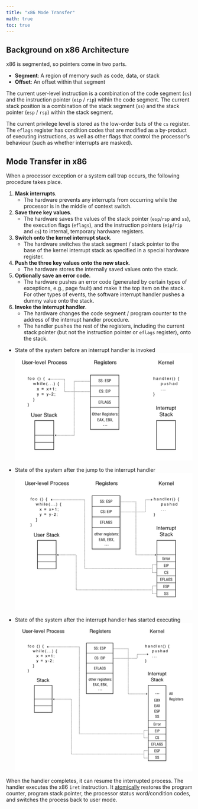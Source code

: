 ```yaml
---
title: "x86 Mode Transfer"
math: true
toc: true
---
```


## Background on x86 Architecture
x86 is segmented, so pointers come in two parts.

- **Segment**: A region of memory such as code, data, or stack
- **Offset**: An offset within that segment

The current user-level instruction is a combination of the code segment (`cs`) and the instruction pointer (`eip` / `rip`) within the code segment. The current stack position is a combination of the stack segment (`ss`) and the stack pointer (`esp` / `rsp`) within the stack segment.

The current privilege level is stored as the low-order buts of the `cs` register. The `eflags` register has condition codes that are modified as a by-product of executing instructions, as well as other flags that control the processor's behaviour (such as whether interrupts are masked).

## Mode Transfer in x86
When a processor exception or a system call trap occurs, the following procedure takes place.

1. **Mask interrupts**.
	- The hardware prevents any interrupts from occurring while the processor is in the middle of context switch.
2. **Save three key values**. 
	- The hardware saves the values of the stack pointer (`esp`/`rsp` and `ss`), the execution flags (`eflags`), and the instruction pointers (`eip`/`rip` and `cs`) to internal, temporary hardware registers.
3. **Switch onto the kernel interrupt stack**.
	- The hardware switches the stack segment / stack pointer to the base of the kernel interrupt stack as specified in a special hardware register.
4. **Push the three key values onto the new stack**.
	- The hardware stores the internally saved values onto the stack.
5. **Optionally save an error code.**
	- The hardware pushes an error code (generated by certain types of exceptions, e.g., page fault) and make it the top item on the stack. For other types of events, the software interrupt handler pushes a dummy value onto the stack.
6. **Invoke the interrupt handler**.
	- The hardware changes the code segment / program counter to the address of the interrupt handler procedure.
	- The handler pushes the rest of the registers, including the current stack pointer (but not the instruction pointer or `eflags` register), onto the stack.

- State of the system before an interrupt handler is invoked
![x86-mode-switch-1](/notes/images/x86-mode-switch-1.png)

- State of the system after the jump to the interrupt handler
![x86-mode-switch-2](/notes/images/x86-mode-switch-2.png)

- State of the system after the interrupt handler has started executing
![x86-mode-switch-3](/notes/images/x86-mode-switch-3.png)

When the handler completes, it can resume the interrupted process. The handler executes the x86 `iret` instruction. It [atomically](notes/Atomic%20operation.md) restores the program counter, program stack pointer, the processor status word/condition codes, and switches the process back to user mode.